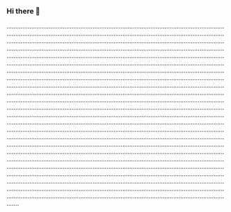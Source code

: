 ### Hi there 👋

.......................................................................................................................................................................................................................................................................................................................................................................................................................................................................................................................................................................................................................................................................................................................................................................................................................................................................................................................................................................................................................................................................................................................................................................................................................................................................................................................................................................................................................................................................................................................................................................................................................................................................................................................................................................................................................................................................................................................................................................................................................................................................................................................................................................................................................................................................................................................................................................................................................................................................................................................................................................................................................................................................................................................................................................................................................................................................................................................................................................................................................................................................................................